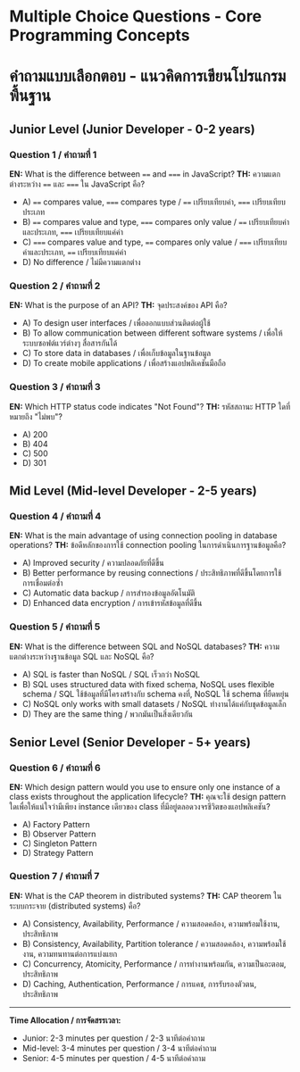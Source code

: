 # Multiple Choice Questions - Core Programming Concepts
# คำถามแบบเลือกตอบ - แนวคิดการเขียนโปรแกรมพื้นฐาน

## Junior Level (Junior Developer - 0-2 years)

### Question 1 / คำถามที่ 1
**EN:** What is the difference between `==` and `===` in JavaScript?
**TH:** ความแตกต่างระหว่าง `==` และ `===` ใน JavaScript คือ?

- A) `==` compares value, `===` compares type / `==` เปรียบเทียบค่า, `===` เปรียบเทียบประเภท
- B) `==` compares value and type, `===` compares only value / `==` เปรียบเทียบค่าและประเภท, `===` เปรียบเทียบแค่ค่า  
- C) `===` compares value and type, `==` compares only value / `===` เปรียบเทียบค่าและประเภท, `==` เปรียบเทียบแค่ค่า
- D) No difference / ไม่มีความแตกต่าง

### Question 2 / คำถามที่ 2
**EN:** What is the purpose of an API?
**TH:** จุดประสงค์ของ API คือ?

- A) To design user interfaces / เพื่อออกแบบส่วนติดต่อผู้ใช้
- B) To allow communication between different software systems / เพื่อให้ระบบซอฟต์แวร์ต่างๆ สื่อสารกันได้
- C) To store data in databases / เพื่อเก็บข้อมูลในฐานข้อมูล
- D) To create mobile applications / เพื่อสร้างแอปพลิเคชันมือถือ

### Question 3 / คำถามที่ 3
**EN:** Which HTTP status code indicates "Not Found"?
**TH:** รหัสสถานะ HTTP ใดที่หมายถึง "ไม่พบ"?

- A) 200
- B) 404
- C) 500
- D) 301

## Mid Level (Mid-level Developer - 2-5 years)

### Question 4 / คำถามที่ 4
**EN:** What is the main advantage of using connection pooling in database operations?
**TH:** ข้อดีหลักของการใช้ connection pooling ในการดำเนินการฐานข้อมูลคือ?

- A) Improved security / ความปลอดภัยที่ดีขึ้น
- B) Better performance by reusing connections / ประสิทธิภาพที่ดีขึ้นโดยการใช้การเชื่อมต่อซ้ำ
- C) Automatic data backup / การสำรองข้อมูลอัตโนมัติ
- D) Enhanced data encryption / การเข้ารหัสข้อมูลที่ดีขึ้น

### Question 5 / คำถามที่ 5
**EN:** What is the difference between SQL and NoSQL databases?
**TH:** ความแตกต่างระหว่างฐานข้อมูล SQL และ NoSQL คือ?

- A) SQL is faster than NoSQL / SQL เร็วกว่า NoSQL
- B) SQL uses structured data with fixed schema, NoSQL uses flexible schema / SQL ใช้ข้อมูลที่มีโครงสร้างกับ schema คงที่, NoSQL ใช้ schema ที่ยืดหยุ่น
- C) NoSQL only works with small datasets / NoSQL ทำงานได้แค่กับชุดข้อมูลเล็ก
- D) They are the same thing / พวกมันเป็นสิ่งเดียวกัน

## Senior Level (Senior Developer - 5+ years)

### Question 6 / คำถามที่ 6
**EN:** Which design pattern would you use to ensure only one instance of a class exists throughout the application lifecycle?
**TH:** คุณจะใช้ design pattern ใดเพื่อให้แน่ใจว่ามีเพียง instance เดียวของ class ที่มีอยู่ตลอดวงจรชีวิตของแอปพลิเคชัน?

- A) Factory Pattern
- B) Observer Pattern  
- C) Singleton Pattern
- D) Strategy Pattern

### Question 7 / คำถามที่ 7
**EN:** What is the CAP theorem in distributed systems?
**TH:** CAP theorem ในระบบกระจาย (distributed systems) คือ?

- A) Consistency, Availability, Performance / ความสอดคล้อง, ความพร้อมใช้งาน, ประสิทธิภาพ
- B) Consistency, Availability, Partition tolerance / ความสอดคล้อง, ความพร้อมใช้งาน, ความทนทานต่อการแบ่งแยก
- C) Concurrency, Atomicity, Performance / การทำงานพร้อมกัน, ความเป็นอะตอม, ประสิทธิภาพ
- D) Caching, Authentication, Performance / การแคช, การรับรองตัวตน, ประสิทธิภาพ

---

**Time Allocation / การจัดสรรเวลา:**
- Junior: 2-3 minutes per question / 2-3 นาทีต่อคำถาม
- Mid-level: 3-4 minutes per question / 3-4 นาทีต่อคำถาม  
- Senior: 4-5 minutes per question / 4-5 นาทีต่อคำถาม
